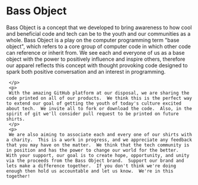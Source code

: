 # Bass Object
<p>

Bass Object is a concept that we developed to bring awareness to how cool and beneficial code and tech can be to the youth and our communities as a whole. Bass Object is a play on the computer programming term "base object", which refers to a core group of computer code in which other code can reference or inherit from. We see each and everyone of us as a base object with the power to positively influence and inspire others, therefore our apparel reflects this concept with thought provoking code designed to spark both positive conversation and an interest in programming. 
     
     </p>
     <p>
     With the amazing GitHub platform at our disposal, we are sharing the code printed on all of our products.  We think this is the perfect way to extend our goal of getting the youth of today's culture excited about tech.  We invite all to fork or download the code.  Also, in the spirit of git we'll consider pull request to be printed on future shirts.
     </p>
     <p>
     We are also aiming to associate each and every one of our shirts with a charity.  This is a work in progress, and we appreciate any feedback that you may have on the matter.  We think that the tech community is in position and has the power to change our world for the better.  With your support, our goal is to create hope, opportunity, and unity via the proceeds from the Bass Object brand.  Support our brand and lets make a difference together.  If you don't think we're doing enough then hold us accountable and let us know.  We're in this together!
</p>
